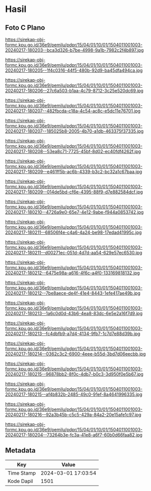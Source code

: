 # Hasil

## Foto C Plano

https://sirekap-obj-formc.kpu.go.id/36e9/pemilu/pdpr/15/04/01/10/01/1504011001003-20240217-180203--bca3d326-b7be-4998-9a1b-7982c2f4b897.jpg

https://sirekap-obj-formc.kpu.go.id/36e9/pemilu/pdpr/15/04/01/10/01/1504011001003-20240217-180205--1f4c0316-44f5-480b-92d9-ba45dfa494ca.jpg

https://sirekap-obj-formc.kpu.go.id/36e9/pemilu/pdpr/15/04/01/10/01/1504011001003-20240217-180206--27c6a503-b1aa-4c79-8712-3c25e520dc69.jpg

https://sirekap-obj-formc.kpu.go.id/36e9/pemilu/pdpr/15/04/01/10/01/1504011001003-20240217-180207--482fbcda-c18a-4c54-ac8c-e5dc11e76701.jpg

https://sirekap-obj-formc.kpu.go.id/36e9/pemilu/pdpr/15/04/01/10/01/1504011001003-20240217-180207--185025b8-2005-4b70-a1db-463375f37335.jpg

https://sirekap-obj-formc.kpu.go.id/36e9/pemilu/pdpr/15/04/01/10/01/1504011001003-20240217-180208--53ea8c71-7725-45bf-8d02-ec40fdf4262f.jpg

https://sirekap-obj-formc.kpu.go.id/36e9/pemilu/pdpr/15/04/01/10/01/1504011001003-20240217-180209--e461ff5b-ac6b-4339-b3c2-bc32a1c67baa.jpg

https://sirekap-obj-formc.kpu.go.id/36e9/pemilu/pdpr/15/04/01/10/01/1504011001003-20240217-180209--014de5bd-cf6e-4395-88f9-d7e882584dcf.jpg

https://sirekap-obj-formc.kpu.go.id/36e9/pemilu/pdpr/15/04/01/10/01/1504011001003-20240217-180210--4726a9e0-65e7-4e12-9abe-f944a0853742.jpg

https://sirekap-obj-formc.kpu.go.id/36e9/pemilu/pdpr/15/04/01/10/01/1504011001003-20240217-180211--68506f4e-c4a6-4a24-be98-17edad41995c.jpg

https://sirekap-obj-formc.kpu.go.id/36e9/pemilu/pdpr/15/04/01/10/01/1504011001003-20240217-180211--d00271ec-051d-4d7d-aa54-629e57ec6530.jpg

https://sirekap-obj-formc.kpu.go.id/36e9/pemilu/pdpr/15/04/01/10/01/1504011001003-20240217-180212--6475e98a-a616-4f6c-a4f0-133169818132.jpg

https://sirekap-obj-formc.kpu.go.id/36e9/pemilu/pdpr/15/04/01/10/01/1504011001003-20240217-180212--7be8aece-de4f-41e4-8443-1efe417ae49b.jpg

https://sirekap-obj-formc.kpu.go.id/36e9/pemilu/pdpr/15/04/01/10/01/1504011001003-20240217-180213--1a6c0d0d-43b6-4ea8-83dc-6e5e2a16f7d9.jpg

https://sirekap-obj-formc.kpu.go.id/36e9/pemilu/pdpr/15/04/01/10/01/1504011001003-20240217-180213--fc4dbfb9-a7d4-4134-9fb7-1c7d7e88d39b.jpg

https://sirekap-obj-formc.kpu.go.id/36e9/pemilu/pdpr/15/04/01/10/01/1504011001003-20240217-180214--0362c3c2-6900-4eee-b55d-3bd7d06eecbb.jpg

https://sirekap-obj-formc.kpu.go.id/36e9/pemilu/pdpr/15/04/01/10/01/1504011001003-20240217-180215--96878bb2-8f0c-4db7-b0c3-3d950f0e5b67.jpg

https://sirekap-obj-formc.kpu.go.id/36e9/pemilu/pdpr/15/04/01/10/01/1504011001003-20240217-180215--af4b832b-2485-49c0-91ef-8a4641996335.jpg

https://sirekap-obj-formc.kpu.go.id/36e9/pemilu/pdpr/15/04/01/10/01/1504011001003-20240217-180216--92a3b45b-c5c5-429a-84a2-20e15afe1c97.jpg

https://sirekap-obj-formc.kpu.go.id/36e9/pemilu/pdpr/15/04/01/10/01/1504011001003-20240217-180204--73264b3e-fc3a-41e8-a6f7-60b0d66faa82.jpg


## Metadata

| Key        | Value               |
| ---------- | ------------------- |
| Time Stamp | 2024-03-01 17:03:54 |
| Kode Dapil | 1501                |



